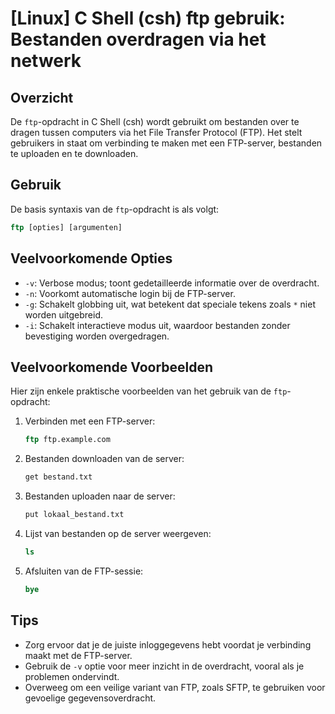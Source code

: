 # [Linux] C Shell (csh) ftp gebruik: Bestanden overdragen via het netwerk

## Overzicht
De `ftp`-opdracht in C Shell (csh) wordt gebruikt om bestanden over te dragen tussen computers via het File Transfer Protocol (FTP). Het stelt gebruikers in staat om verbinding te maken met een FTP-server, bestanden te uploaden en te downloaden.

## Gebruik
De basis syntaxis van de `ftp`-opdracht is als volgt:

```csh
ftp [opties] [argumenten]
```

## Veelvoorkomende Opties
- `-v`: Verbose modus; toont gedetailleerde informatie over de overdracht.
- `-n`: Voorkomt automatische login bij de FTP-server.
- `-g`: Schakelt globbing uit, wat betekent dat speciale tekens zoals `*` niet worden uitgebreid.
- `-i`: Schakelt interactieve modus uit, waardoor bestanden zonder bevestiging worden overgedragen.

## Veelvoorkomende Voorbeelden
Hier zijn enkele praktische voorbeelden van het gebruik van de `ftp`-opdracht:

1. Verbinden met een FTP-server:
   ```csh
   ftp ftp.example.com
   ```

2. Bestanden downloaden van de server:
   ```csh
   get bestand.txt
   ```

3. Bestanden uploaden naar de server:
   ```csh
   put lokaal_bestand.txt
   ```

4. Lijst van bestanden op de server weergeven:
   ```csh
   ls
   ```

5. Afsluiten van de FTP-sessie:
   ```csh
   bye
   ```

## Tips
- Zorg ervoor dat je de juiste inloggegevens hebt voordat je verbinding maakt met de FTP-server.
- Gebruik de `-v` optie voor meer inzicht in de overdracht, vooral als je problemen ondervindt.
- Overweeg om een veilige variant van FTP, zoals SFTP, te gebruiken voor gevoelige gegevensoverdracht.